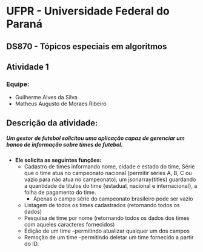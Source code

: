 # UFPR - Universidade Federal do Paraná
## DS870 - Tópicos especiais em algoritmos
## Atividade 1

### Equipe:
* Guilherme Alves da Silva
* Matheus Augusto de Moraes Ribeiro 

## Descrição da atividade:

##### Um gestor de futebol solicitou uma aplicação capaz de gerenciar um banco de informação sobre times de futebol.
* **Ele solicita as seguintes funções:**
    * Cadastro de times informando nome, cidade e estado do time, Série que o time atua no campeonato nacional (permitir séries A, B, C ou vazio para não atua no campeonato), um jsonarray(titles) guardando a quantidade de títulos do time {estadual, nacional e internacional}, a folha de pagamento do time.
        * Apenas o campo série do campeonato brasileiro pode ser vazio
    * Listagem de todos os times cadastrados (retornando todos os dados)
    * Pesquisa de time por nome (retornando todos os dados dos times com aqueles caracteres fornecidos)
    * Edição de um time –permitindo atualizar qualquer um dos campos
    * Remoção de um time –permitindo deletar um time fornecido a partir do ID.